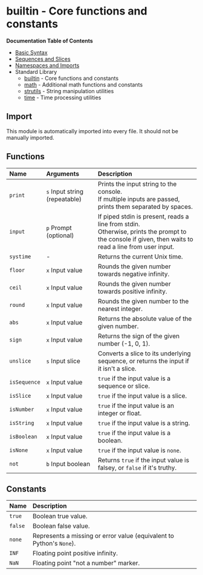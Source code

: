 # __builtin__ - Core functions and constants

**Documentation Table of Contents**
- [Basic Syntax](./basic-syntax.md)
- [Sequences and Slices](./sequences.md)
- [Namespaces and Imports](./namespaces.md)
- Standard Library
  - [builtin](./stdlib/builtin.md) - Core functions and constants
  - [math](./stdlib/math.md) - Additional math functions and constants
  - [strutils](./stdlib/strutils.md) - String manipulation utilities
  - [time](./stdlib/time.md) - Time processing utilities

## Import
This module is automatically imported into every file. It should not be manually imported.


## Functions

| Name | Arguments | Description |
| :--- | :-------- | :---------- |
| `print` | `s` Input string (repeatable) | Prints the input string to the console.<br>If multiple inputs are passed, prints them separated by spaces. |
| `input` | `p` Prompt (optional) | If piped stdin is present, reads a line from stdin.<br>Otherwise, prints the prompt to the console if given, then waits to read a line from user input. |
| `systime` | - | Returns the current Unix time. |
| `floor` | `x` Input value | Rounds the given number towards negative infinity. |
| `ceil` | `x` Input value | Rounds the given number towards positive infinity. |
| `round` | `x` Input value | Rounds the given number to the nearest integer. |
| `abs` | `x` Input value | Returns the absolute value of the given number. |
| `sign` | `x` Input value | Returns the sign of the given number (-1, 0, 1). |
| `unslice` | `s` Input slice | Converts a slice to its underlying sequence, or returns the input if it isn't a slice. |
| `isSequence` | `x` Input value | `true` if the input value is a sequence or slice. |
| `isSlice` | `x` Input value | `true` if the input value is a slice. |
| `isNumber` | `x` Input value | `true` if the input value is an integer or float. |
| `isString` | `x` Input value | `true` if the input value is a string. |
| `isBoolean` | `x` Input value | `true` if the input value is a boolean. |
| `isNone` | `x` Input value | `true` if the input value is `none`. |
| `not` | `b` Input boolean | Returns `true` if the input value is falsey, or `false` if it's truthy. |


## Constants

| Name | Description |
| :--- | :---------- |
| `true` | Boolean true value. |
| `false` | Boolean false value. |
| `none` | Represents a missing or error value (equivalent to Python's `None`). |
| `INF` | Floating point positive infinity. |
| `NaN` | Floating point "not a number" marker. |
